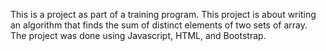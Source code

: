 This is a project as part of a training program. This project is about writing an algorithm that finds the sum of distinct elements of two sets of array. The project was done using Javascript, HTML, and Bootstrap.
